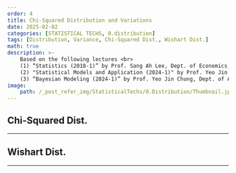```yaml
---
order: 4
title: Chi-Squared Distribution and Variations
date: 2025-02-02
categories: [STATISTICAL TECHS, 0.distribution]
tags: [Distribution, Variance, Chi-Squared Dist., Wishart Dist.]
math: true
description: >-
    Based on the following lectures <br>
    (1) “Statistics (2018-1)” by Prof. Sang Ah Lee, Dept. of Economics, College of Economics & Commerce, Kookmin Univ. <br>
    (2) "Statistical Models and Application (2024-1)" by Prof. Yeo Jin Chung, Dept. of Data Science, The Grad. School, Kookmin Univ. <br>
    (3) “Bayesian Modeling (2024-1)” by Prof. Yeo Jin Chung, Dept. of AI, Big Data & Management, College of Business Administration, Kookmin Univ.
image:
    path: /_post_refer_img/StatisticalTechs/0.Distribution/Thumbnail.jpg
---
```


## Chi-Squared Dist.
-----

## Wishart Dist.
-----